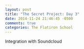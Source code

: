```yaml
---
layout: post
title: "The Secret Project: Day 3"
date: 2014-11-24 21:46:45 -0500
comments: true
categories: The Flatiron School
---
```

Integration with Soundcloud
